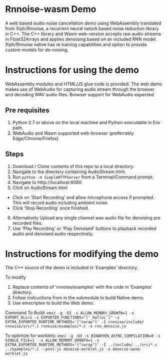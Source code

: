 # Rnnoise-wasm Demo
A web based audio noise cancellation demo using WebAssembly translated from Xiph/Rnnoise, a recurrent neural netork based noise reduction library in C++.
The C++ library and Wasm web-version accepts raw audio streams in Float32Arrays and applies denoising based on an included RNN model. Xiph/Rnnoise native has re training capabilities and option to provide custom models for de-noising. 

# Instructions for using the demo
WebAssembly modules and HTML/JS glue code is provided. The web demo makes use of WebAudio for capturing audio stream through the browser and decoding WAV audio files. Browser support for WebAudio expected.

## Pre requisites
1. Python 2.7 or above on the local machine and Python executable in Env path.
2. WebAudio and Wasm supported web-browser (preferrably Edge/Chrome/Firefox)

## Steps
1. Download / Clone contents of this repo to a local directory.
2. Navigate to the directory containing AudioStream.html.
3. Run `python -m SimpleHTTPServer` from a Terminal/Command prompt.
4. Navigate to Http://localhost:8080
5. Click on AudioStream.html
  * Click on 'Start Recording' and allow microphone access if prompted. This will record audio including ambient noise.
  * Click 'Stop Recording' once finished.
6. Alternatively Upload any single channel wav audio file for denoising pre recorded files.
7. Use 'Play Recording' or 'Play Denoised' buttons to playback recorded audio and denoised audio respectively.

# Instructions for modifying the demo

The C++ source of the demo is included in 'Examples' directory. 

To modify 
1. Replace contents of 'rnnoise/examples' with the code in 'Examples' directory. 
2. Follow instructions from in the submodule to build Native demo.
3. Use emscripten to build the Web demo.

Command To Build: `emcc -g -O2 -s ALLOW_MEMORY_GROWTH=1 -s EXPORT_ALL=1 -s EXPORTED_FUNCTIONS="['_malloc']" -s EXTRA_EXPORTED_RUNTIME_METHODS='["cwrap"]' -I rnnoise/include/ rnnoise/src/*.c rnnoise/examples/*.c -o rnn_denoise.js`


To optimize for worklets: `emcc -g -O3 -s BINARYEN_ASYNC_COMPILATION=0 -s SINGLE_FILE=1  -s ALLOW_MEMORY_GROWTH=1 -s EXTRA_EXPORTED_RUNTIME_METHODS='["cwrap"]' -I ../include/ ../src/*.c ../examples/*.c --post-js denoise-worklet.js -o denoise-wasm-worklet.js`
